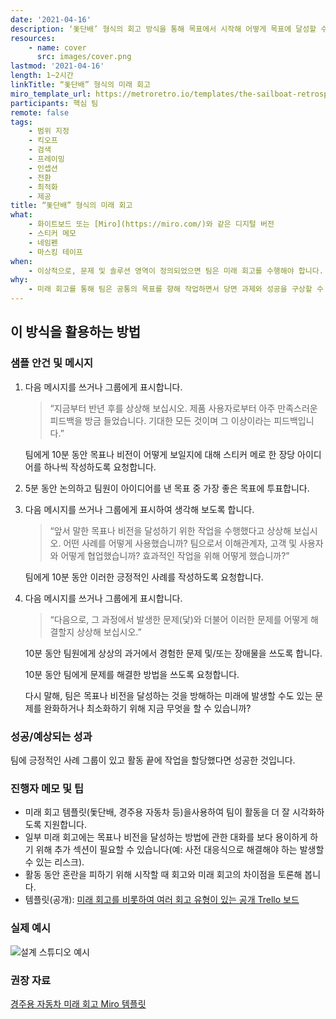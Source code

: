 ```yaml
---
date: '2021-04-16'
description: ‘돛단배’ 형식의 회고 방식을 통해 목표에서 시작해 어떻게 목표에 달성할 수 있는지에 대한 다양한 방법을 찾습니다. 미래 시점에서 팀이 목표에 도달했다고 상상해 봅니다. 상상 속의 과거를 살펴보면서 팀은 목표에 도달하기 위해 협력하는 방법에 관해 합의점을 찾을 수 있습니다.
resources:
    - name: cover
      src: images/cover.png
lastmod: '2021-04-16'
length: 1~2시간
linkTitle: “돛단배” 형식의 미래 회고
miro_template_url: https://metroretro.io/templates/the-sailboat-retrospective
participants: 핵심 팀
remote: false
tags:
    - 범위 지정
    - 킥오프
    - 검색
    - 프레이밍
    - 인셉션
    - 전환
    - 최적화
    - 제공
title: “돛단배” 형식의 미래 회고
what:
    - 화이트보드 또는 [Miro](https://miro.com/)와 같은 디지털 버전
    - 스티커 메모
    - 네임펜
    - 마스킹 테이프
when:
    - 이상적으로, 문제 및 솔루션 영역이 정의되었으면 팀은 미래 회고를 수행해야 합니다. 이를 통해 팀은 목표를 향한 작업 합의점을 더 효율적으로 조율할 수 있습니다.
why:
    - 미래 회고를 통해 팀은 공통의 목표를 향해 작업하면서 당면 과제와 성공을 구상할 수 있습니다. 이를 통해 팀원은 목표에 기여하는 동인을 능동적으로 조율하는 동시에 팀의 목표 달성을 방해할 수 있는 “닻”을 최소화/완화할 수 있습니다.
---
```


<h2 id="how-to-use-this-method">이 방식을 활용하는
방법</h2>

<div class="bg-gray-dark p-lg-5 p-3 mb-4"><div
class="col-lg-9"><h3
id="sample-agenda--prompts">샘플 안건 및 메시지</h3>

<ol>

<li>

<p>다음 메시지를 쓰거나 그룹에게 표시합니다.</p>

<blockquote>

<p>“지금부터 반년 후를 상상해 보십시오. 제품 사용자로부터 아주 만족스러운 피드백을 방금 들었습니다. 기대한
모든 것이며 그 이상이라는 피드백입니다.”</p>

</blockquote>

<p>팀에게 10분 동안 목표나 비전이 어떻게 보일지에 대해 스티커 메로 한 장당 아이디어를 하나씩 작성하도록
요청합니다.</p>

</li>

<li>

<p>5분 동안 논의하고 팀원이 아이디어를 낸 목표 중 가장 좋은 목표에 투표합니다.</p>

</li>

<li>

<p>다음 메시지를 쓰거나 그룹에게 표시하여 생각해 보도록 합니다.</p>

<blockquote>

<p>“앞서 말한 목표나 비전을 달성하기 위한 작업을 수행했다고 상상해 보십시오. 어떤 사례를 어떻게 사용했습니까?
팀으로서 이해관계자, 고객 및 사용자와 어떻게 협업했습니까? 효과적인 작업을 위해 어떻게 했습니까?”</p>

</blockquote>

<p>팀에게 10분 동안 이러한 긍정적인 사례를 작성하도록 요청합니다.</p>

</li>

<li>

<p>다음 메시지를 쓰거나 그룹에게 표시합니다.</p>

<blockquote>

<p>“다음으로, 그 과정에서 발생한 문제(닻)와 더불어 이러한 문제를 어떻게 해결할지 상상해
보십시오.”</p>

</blockquote>

<p>10분 동안 팀원에게 상상의 과거에서 경험한 문제 및/또는 장애물을 쓰도록 합니다.</p>

<p>10분 동안 팀에게 문제를 해결한 방법을 쓰도록 요청합니다.</p>

<p>다시 말해, 팀은 목표나 비전을 달성하는 것을 방해하는 미래에 발생할 수도 있는 문제를 완화하거나 최소화하기
위해 지금 무엇을 할 수 있습니까?</p>

</li>

</ol>

</div></div>

<div class="bg-gray-dark p-lg-5 p-3 mb-4"><div
class="col-lg-9"><h3
id="successexpected-outcomes">성공/예상되는 성과</h3>

<p>팀에 긍정적인 사례 그룹이 있고 활동 끝에 작업을 할당했다면 성공한
것입니다.</div></div>

<div class="bg-gray-dark p-lg-5 p-3 mb-4"><div
class="col-lg-9"><h3
id="facilitator-notes--tips">진행자 메모 및 팁</h3>

<ul>

<li>미래 회고 템플릿(돛단배, 경주용 자동차 등)을사용하여 팀이 활동을 더 잘 시각화하도록
지원합니다.</li>

<li>일부 미래 회고에는 목표나 비전을 달성하는 방법에 관한 대화를 보다 용이하게 하기 위해 추가 섹션이 필요할
수 있습니다(예: 사전 대응식으로 해결해야 하는 발생할 수 있는 리스크).</li>

<li>활동 동안 혼란을 피하기 위해 시작할 때 회고와 미래 회고의 차이점을 토론해 봅니다.</li>

<li>템플릿(공개): <a
href="https://metroretro.io/templates/the-sailboat-retrospective"
target="_blank" rel="nofollow">미래 회고를 비롯하여 여러
회고 유형이 있는 공개 Trello 보드</a></li>

</ul>

</div></div>

<div class="bg-gray-dark p-lg-5 p-3 mb-4"><div
class="col-lg-9"><h3
id="real-world-examples">실제 예시</h3>

<p><img
src="https://tanzu.vmware.com/developer/practices/futurespective/images/example.png"
alt="설계 스튜디오 예시"  /></div></div>

<div class="bg-gray-dark p-lg-5 p-3 mb-4"><div
class="col-lg-9"><h3
id="recommended-reading">권장 자료</h3>

<p><a
href="https://metroretro.io/templates/the-speed-car-and-the-abyss"
target="_blank" rel="nofollow">경주용 자동차 미래 회고
Miro 템플릿</a></div></div>
